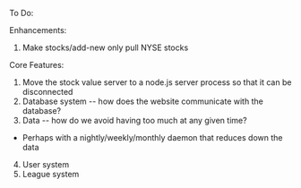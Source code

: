 To Do:

Enhancements:
1. Make stocks/add-new only pull NYSE stocks

Core Features:
1. Move the stock value server to a node.js server process so that it can be disconnected
2. Database system -- how does the website communicate with the database?
3. Data -- how do we avoid having too much at any given time?
  - Perhaps with a nightly/weekly/monthly daemon that reduces down the data
4. User system
5. League system